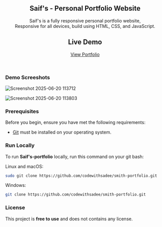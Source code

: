 <div align="center">




  <br />
  <br />
  <h2 align="center">Saif's - Personal Portfolio Website</h2>

  Saif's is a fully responsive personal portfolio website, <br />Responsive for all devices, build using HTML, CSS, and JavaScript.

## Live Demo

 [View Portfolio](https://saif-anas-portfolio.netlify.app) 

  </div>

  <br />

  ### Demo Screeshots

  ![Screenshot 2025-06-20 113712](https://github.com/user-attachments/assets/cd73c397-80f7-4b83-88b7-a964be567177)

  ![Screenshot 2025-06-20 113803](https://github.com/user-attachments/assets/c4159dbf-19e2-4b1b-85a8-97449c9d4eb6)

### Prerequisites

Before you begin, ensure you have met the following requirements:

* [Git](https://git-scm.com/downloads "Download Git") must be installed on your operating system.

### Run Locally

To run **Saif's-portfolio** locally, run this command on your git bash:

Linux and macOS:

```bash
sudo git clone https://github.com/codewithsadee/smith-portfolio.git
```

Windows:

```bash
git clone https://github.com/codewithsadee/smith-portfolio.git
```

### License

This project is **free to use** and does not contains any license.
